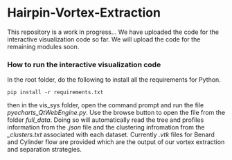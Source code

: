 # Hairpin-Vortex-Extraction
This repository is a work in progress...
We have uploaded the code for the interactive visualization code so far. We will upload the code for the remaining modules soon.

### How to run the interactive visualization code
In the root folder, do the following to install all the requirements for Python.
```
pip install -r requirements.txt
```
then in the vis_sys folder, open the command prompt and run the file *pyecharts_QtWebEngine.py*. Use the browse button to open the file from the folder *full_data*. Doing so will automatically read the tree and profiles information from the *.json* file and the clustering infromation from the *_clusters.txt* associated with each dataset. Currently *.vtk* files for Benard and Cylinder flow are provided which are the output of our vortex extraction and separation strategies. 
